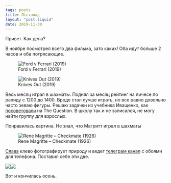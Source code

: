 ```yaml
---
tags: posts
title: Лістапад
layout: "post.liquid"
date: 2019-11-30
---
```


Привет. Как дела?

В ноябре посмотрел всего два фильма, зато каких! Оба идут больше 2 часов и оба потрясающие.

<figure>
<img src="/images/blog/ford-v-ferrari.jpg" alt="Ford v Ferrari (2019)" />
<figcaption>Ford v Ferrari (2019)</figcaption>
</figure>

<figure>
<img src="/images/blog/knives-out.jpg" alt="Knives Out (2019)" />
<figcaption>Knives Out (2019)</figcaption>
</figure>

Весь месяц играл в шахматы. Поднял за месяц рейтинг на личесе по рапиду с 1200 до 1400. Вроде стал лучше играть, но все равно довольно часто зеваю фигуры. Решаю задачки из учебника Иващенко, как [посоветовали](https://thequestion.ru/questions/509185/khochu-nauchitsya-khorosho-igrat-v-shakhmaty-no-v-moem-gorode-net-shakhmatnykh-klubov-dlya-vzroslykh-s-chego-nachat-kakie-knigi-chitat-i-kak-sformirovat-nuzhnoe-myshlenie) на The Question. В школу так и не записался, не могу найти группу для взрослых.

Понравилась картина. Не знал, что Магритт играл в шахматы

<figure>
<img src="/images/blog/rene-magritte-checkmate-1926.jpg" alt="Rene Magritte – Checkmate (1926)" />
<figcaption>Rene Magritte – Checkmate (1926)</figcaption>
</figure>

[Слава](https://www.instagram.com/mzaas/) клево фотографирует природу и ведет [телеграм канал](https://t.me/bgwlppr) с обоями для телефона. Поставил себе эти две.

<p style="overflow: hidden;">
<img src="/images/blog/screenshot-5.jpg" style="max-width: 50%; float: left;" />
<img src="/images/blog/screenshot-6.jpg" style="max-width: 50%; float: left;" /></p>

Вот и кончилась осень.
